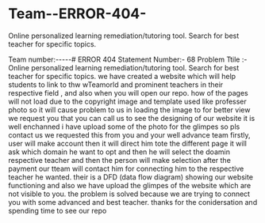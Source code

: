 # Team--ERROR-404-
 Online personalized learning remediation/tutoring tool. Search for best teacher for specific topics. 


Team number:-----# ERROR 404 
Statement Number:- 68 
Problem Ttile :- Online personalized learning remediation/tutoring tool. Search for best teacher for specific topics. we have created a website which will help students to link to thw wTeamorld and prominent teachers in their respective field , and also when you will open our repo. how of the pages will not load due to the copyright image and template used like professer photo so it will cause problem to us in loading the image to for better view we request you that you can call us to see the designing of our website it is well enchanned i have upload some of the photo for the glimpes so pls contact us we requested this from you and your well advance team firstly, user will make account then it will direct him tote the different page it will ask which domain he want to opt and then he will select the doamin respective teacher and then the person will make selection after the payment our tteam will contact him for connecting him to the respective teacher he wanted. their is a DFD (data flow diagram) showing our website functioning and also we have upload the glimpes of the website which are not visible to you. the problem is solved because we are trying to connect you with some advanced and best teacher. thanks for the conidersation and spending time to see our repo
